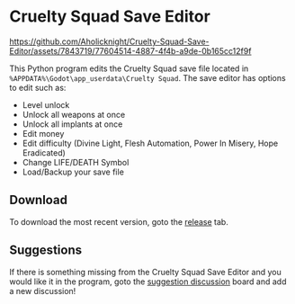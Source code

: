 # Cruelty Squad Save Editor

https://github.com/Aholicknight/Cruelty-Squad-Save-Editor/assets/7843719/77604514-4887-4f4b-a9de-0b165cc12f9f

This Python program edits the Cruelty Squad save file located in `%APPDATA%\Godot\app_userdata\Cruelty Squad`. The save editor has options to edit such as:

* Level unlock
* Unlock all weapons at once
* Unlock all implants at once
* Edit money
* Edit difficulty (Divine Light, Flesh Automation, Power In Misery, Hope Eradicated)
* Change LIFE/DEATH Symbol
* Load/Backup your save file

## Download

To download the most recent version, goto the [release](https://github.com/Aholicknight/Cruelty-Squad-Save-Editor/releases/) tab.

## Suggestions

If there is something missing from the Cruelty Squad Save Editor and you would like it in the program, goto the [suggestion discussion](https://github.com/Aholicknight/Cruelty-Squad-Save-Editor/discussions/categories/suggestions) board and add a new discussion!
